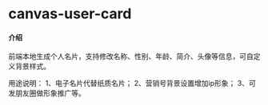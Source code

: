 # canvas-user-card

#### 介绍
前端本地生成个人名片，支持修改名称、性别、年龄、简介、头像等信息，可自定义背景样式。

用途说明：
1、电子名片代替纸质名片；
2、营销号背景设置增加ip形象；
3、可发朋友圈做形象推广等。
